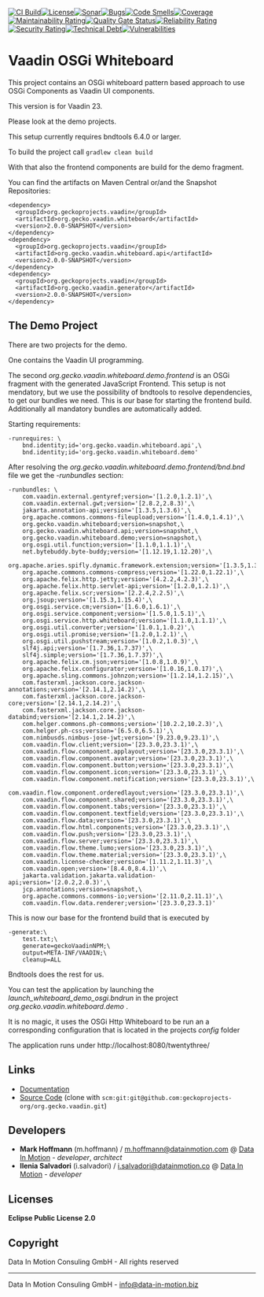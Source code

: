 [![CI Build](https://github.com/geckoprojects-org/org.gecko.vaadin/actions/workflows/build.yml/badge.svg)](https://github.com/geckoprojects-org/org.gecko.vaadin/actions/workflows/build.yml)[![License](https://github.com/geckoprojects-org/org.gecko.vaadin/actions/workflows/license.yml/badge.svg)](https://github.com/geckoprojects-org/org.gecko.vaadin/actions/workflows/license.yml )[![Sonar](https://github.com/geckoprojects-org/org.gecko.vaadin/actions/workflows/sonar.yml/badge.svg)](https://github.com/geckoprojects-org/org.gecko.vaadin/actions/workflows/sonar.yml )[![Bugs](https://sonarcloud.io/api/project_badges/measure?project=geckoprojects-org_org.gecko.vaadin&metric=bugs)](https://sonarcloud.io/dashboard?id=geckoprojects-org_org.gecko.vaadin)[![Code Smells](https://sonarcloud.io/api/project_badges/measure?project=geckoprojects-org_org.gecko.vaadin&metric=code_smells)](https://sonarcloud.io/dashboard?id=geckoprojects-org_org.gecko.vaadin)[![Coverage](https://sonarcloud.io/api/project_badges/measure?project=geckoprojects-org_org.gecko.vaadin&metric=coverage)](https://sonarcloud.io/dashboard?id=geckoprojects-org_org.gecko.vaadin)[![Maintainability Rating](https://sonarcloud.io/api/project_badges/measure?project=geckoprojects-org_org.gecko.vaadin&metric=sqale_rating)](https://sonarcloud.io/dashboard?id=geckoprojects-org_org.gecko.vaadin)[![Quality Gate Status](https://sonarcloud.io/api/project_badges/measure?project=geckoprojects-org_org.gecko.vaadin&metric=alert_status)](https://sonarcloud.io/dashboard?id=geckoprojects-org_org.gecko.vaadin)[![Reliability Rating](https://sonarcloud.io/api/project_badges/measure?project=geckoprojects-org_org.gecko.vaadin&metric=reliability_rating)](https://sonarcloud.io/dashboard?id=geckoprojects-org_org.gecko.vaadin)[![Security Rating](https://sonarcloud.io/api/project_badges/measure?project=geckoprojects-org_org.gecko.vaadin&metric=security_rating)](https://sonarcloud.io/dashboard?id=geckoprojects-org_org.gecko.vaadin)[![Technical Debt](https://sonarcloud.io/api/project_badges/measure?project=geckoprojects-org_org.gecko.vaadin&metric=sqale_index)](https://sonarcloud.io/dashboard?id=geckoprojects-org_org.gecko.vaadin)[![Vulnerabilities](https://sonarcloud.io/api/project_badges/measure?project=geckoprojects-org_org.gecko.vaadin&metric=vulnerabilities)](https://sonarcloud.io/dashboard?id=geckoprojects-org_org.gecko.vaadin)

# Vaadin OSGi Whiteboard

This project contains an OSGi whiteboard pattern based approach to use OSGi Components as Vaadin UI components.

This version is for Vaadin 23.

Please look at the demo projects. 

This setup currently requires bndtools 6.4.0 or larger. 

To build the project call `gradlew clean build`

With that also the frontend components are build for the demo fragment.

You can find the artifacts on Maven Central or/and the Snapshot Repositories:

```
<dependency>
  <groupId>org.geckoprojects.vaadin</groupId>
  <artifactId>org.gecko.vaadin.whiteboard</artifactId>
  <version>2.0.0-SNAPSHOT</version>
</dependency>
<dependency>
  <groupId>org.geckoprojects.vaadin</groupId>
  <artifactId>org.gecko.vaadin.whiteboard.api</artifactId>
  <version>2.0.0-SNAPSHOT</version>
</dependency>
<dependency>
  <groupId>org.geckoprojects.vaadin</groupId>
  <artifactId>org.gecko.vaadin.generator</artifactId>
  <version>2.0.0-SNAPSHOT</version>
</dependency>
```



## The Demo Project

There are two projects for the demo.

One contains the Vaadin UI programming.

The second *org.gecko.vaadin.whiteboard.demo.frontend* is an OSGi fragment with the generated JavaScript Frontend. This setup is not mendatory, but we use the possibility of bndtools to resolve dependencies, to get our bundles we need. This is our base for starting the frontend build. Additionally all mandatory bundles are automatically added.

Starting requirements:

```
-runrequires: \
	bnd.identity;id='org.gecko.vaadin.whiteboard.api',\
	bnd.identity;id='org.gecko.vaadin.whiteboard.demo'
```

 After resolving the *org.gecko.vaadin.whiteboard.demo.frontend/bnd.bnd* file we get the *-runbundles* section:

```
-runbundles: \
	com.vaadin.external.gentyref;version='[1.2.0,1.2.1)',\
	com.vaadin.external.gwt;version='[2.8.2,2.8.3)',\
	jakarta.annotation-api;version='[1.3.5,1.3.6)',\
	org.apache.commons.commons-fileupload;version='[1.4.0,1.4.1)',\
	org.gecko.vaadin.whiteboard;version=snapshot,\
	org.gecko.vaadin.whiteboard.api;version=snapshot,\
	org.gecko.vaadin.whiteboard.demo;version=snapshot,\
	org.osgi.util.function;version='[1.1.0,1.1.1)',\
	net.bytebuddy.byte-buddy;version='[1.12.19,1.12.20)',\
	org.apache.aries.spifly.dynamic.framework.extension;version='[1.3.5,1.3.6)',\
	org.apache.commons.commons-compress;version='[1.22.0,1.22.1)',\
	org.apache.felix.http.jetty;version='[4.2.2,4.2.3)',\
	org.apache.felix.http.servlet-api;version='[1.2.0,1.2.1)',\
	org.apache.felix.scr;version='[2.2.4,2.2.5)',\
	org.jsoup;version='[1.15.3,1.15.4)',\
	org.osgi.service.cm;version='[1.6.0,1.6.1)',\
	org.osgi.service.component;version='[1.5.0,1.5.1)',\
	org.osgi.service.http.whiteboard;version='[1.1.0,1.1.1)',\
	org.osgi.util.converter;version='[1.0.1,1.0.2)',\
	org.osgi.util.promise;version='[1.2.0,1.2.1)',\
	org.osgi.util.pushstream;version='[1.0.2,1.0.3)',\
	slf4j.api;version='[1.7.36,1.7.37)',\
	slf4j.simple;version='[1.7.36,1.7.37)',\
	org.apache.felix.cm.json;version='[1.0.8,1.0.9)',\
	org.apache.felix.configurator;version='[1.0.16,1.0.17)',\
	org.apache.sling.commons.johnzon;version='[1.2.14,1.2.15)',\
	com.fasterxml.jackson.core.jackson-annotations;version='[2.14.1,2.14.2)',\
	com.fasterxml.jackson.core.jackson-core;version='[2.14.1,2.14.2)',\
	com.fasterxml.jackson.core.jackson-databind;version='[2.14.1,2.14.2)',\
	com.helger.commons.ph-commons;version='[10.2.2,10.2.3)',\
	com.helger.ph-css;version='[6.5.0,6.5.1)',\
	com.nimbusds.nimbus-jose-jwt;version='[9.23.0,9.23.1)',\
	com.vaadin.flow.client;version='[23.3.0,23.3.1)',\
	com.vaadin.flow.component.applayout;version='[23.3.0,23.3.1)',\
	com.vaadin.flow.component.avatar;version='[23.3.0,23.3.1)',\
	com.vaadin.flow.component.button;version='[23.3.0,23.3.1)',\
	com.vaadin.flow.component.icon;version='[23.3.0,23.3.1)',\
	com.vaadin.flow.component.notification;version='[23.3.0,23.3.1)',\
	com.vaadin.flow.component.orderedlayout;version='[23.3.0,23.3.1)',\
	com.vaadin.flow.component.shared;version='[23.3.0,23.3.1)',\
	com.vaadin.flow.component.tabs;version='[23.3.0,23.3.1)',\
	com.vaadin.flow.component.textfield;version='[23.3.0,23.3.1)',\
	com.vaadin.flow.data;version='[23.3.0,23.3.1)',\
	com.vaadin.flow.html.components;version='[23.3.0,23.3.1)',\
	com.vaadin.flow.push;version='[23.3.0,23.3.1)',\
	com.vaadin.flow.server;version='[23.3.0,23.3.1)',\
	com.vaadin.flow.theme.lumo;version='[23.3.0,23.3.1)',\
	com.vaadin.flow.theme.material;version='[23.3.0,23.3.1)',\
	com.vaadin.license-checker;version='[1.11.2,1.11.3)',\
	com.vaadin.open;version='[8.4.0,8.4.1)',\
	jakarta.validation.jakarta.validation-api;version='[2.0.2,2.0.3)',\
	jcp.annotations;version=snapshot,\
	org.apache.commons.commons-io;version='[2.11.0,2.11.1)',\
	com.vaadin.flow.data.renderer;version='[23.3.0,23.3.1)'
```

This is now our base for the frontend build that is executed by

```
-generate:\
	test.txt;\
	generate=geckoVaadinNPM;\
	output=META-INF/VAADIN;\
	cleanup=ALL
```

Bndtools does the rest for us.

You can test the application by launching the *launch_whiteboard_demo_osgi.bndrun* in the project *org.gecko.vaadin.whiteboard.demo* .

It is no magic, it uses the OSGi Http Whiteboard to be run an a corresponding configuration that is located in the projects *config* folder

The application runs under http://localhost:8080/twentythree/ 



## Links

* [Documentation](https://github.com/geckoprojects-org/org.gecko.vaadin)
* [Source Code](https://github.com/geckoprojects-org/org.gecko.vaadin) (clone with `scm:git:git@github.com:geckoprojects-org/org.gecko.vaadin.git`)


## Developers

* **Mark Hoffmann** (m.hoffmann) / [m.hoffmann@datainmotion.com](mailto:m.hoffmann@datainmotion.comm) @ [Data In Motion](https://www.datainmotion.de) - *developer*, *architect*
* **Ilenia Salvadori** (i.salvadori) / [i.salvadori@datainmotion.co](mailto:i.salvadori@datainmotion.com) @ [Data In Motion](https://www.datainmotion.de) - *developer*

## Licenses

**Eclipse Public License 2.0**

## Copyright

Data In Motion Consuling GmbH - All rights reserved

---
Data In Motion Consuling GmbH - [info@data-in-motion.biz](mailto:info@data-in-motion.biz)
